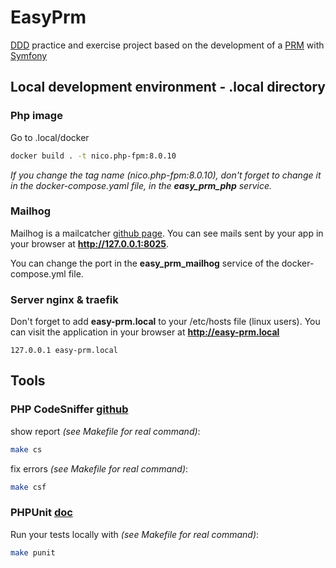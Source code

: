 # EasyPrm

[DDD](https://en.wikipedia.org/wiki/Domain-driven_design) practice and exercise project based on the development of a [PRM](https://en.wikipedia.org/wiki/Partner_relationship_management) with [Symfony](https://symfony.com/)

## Local development environment - .local directory

### Php image

Go to .local/docker

```bash
docker build . -t nico.php-fpm:8.0.10
```
*If you change the tag name (nico.php-fpm:8.0.10), don't forget to change it in the docker-compose.yaml file, in the **easy_prm_php** service.*

### Mailhog

Mailhog is a mailcatcher [github page](https://github.com/mailhog/MailHog). You can see mails sent by your app in your browser at **http://127.0.0.1:8025**.

You can change the port in the **easy_prm_mailhog** service of the docker-compose.yml file.

### Server nginx & traefik

Don't forget to add **easy-prm.local** to your /etc/hosts file (linux users). You can visit the application in your browser at **http://easy-prm.local**
```text
127.0.0.1 easy-prm.local
```

## Tools

### PHP CodeSniffer [github](https://github.com/squizlabs/PHP_CodeSniffer)

show report *(see Makefile for real command)*:
```bash
make cs
```

fix errors *(see Makefile for real command)*:
```bash
make csf
```

### PHPUnit [doc](https://phpunit.readthedocs.io/en/9.5/)

Run your tests locally with *(see Makefile for real command)*:
```bash
make punit
```
